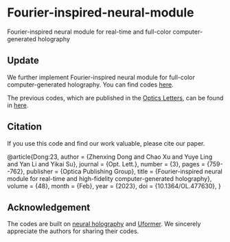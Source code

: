 # Fourier-inspired-neural-module
Fourier-inspired neural module for real-time and full-color computer-generated holography

## Update
We further implement Fourier-inspired neural module for full-color computer-generated holography. You can find codes [here](https://github.com/Zhenxing-Dong/Fourier-inspired-neural-module/tree/master/Full-color).

The previous codes, which are published in the [Optics Letters](https://opg.optica.org/ol/abstract.cfm?uri=ol-48-3-759), can be found in [here](https://github.com/Zhenxing-Dong/Fourier-inspired-neural-module/tree/master/OL).

## Citation
If you use this code and find our work valuable, please cite our paper.

@article{Dong:23,
author = {Zhenxing Dong and Chao Xu and Yuye Ling and Yan Li and Yikai Su},
journal = {Opt. Lett.},
number = {3}, pages = {759--762},
publisher = {Optica Publishing Group},
title = {Fourier-inspired neural module for real-time and high-fidelity computer-generated holography},
volume = {48},
month = {Feb}, year = {2023},
doi = {10.1364/OL.477630},
}
        
## Acknowledgement
The codes are built on [neural holography](https://github.com/computational-imaging/neural-holography) and [Uformer](https://github.com/ZhendongWang6/Uformer). We sincerely appreciate the authors for sharing their codes.
